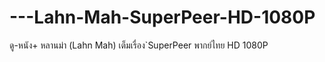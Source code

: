 # ---Lahn-Mah-SuperPeer-HD-1080P
 ดู-หนัง+ หลานม่า (Lahn Mah) เต็มเรื่อง`SuperPeer พากย์ไทย HD 1080P
